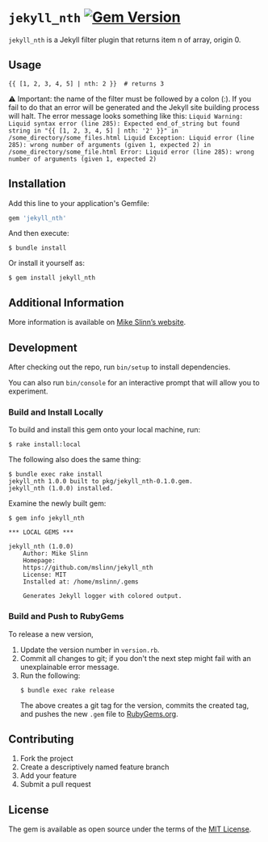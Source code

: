 `jekyll_nth`
[![Gem Version](https://badge.fury.io/rb/jekyll_nth.svg)](https://badge.fury.io/rb/jekyll_nth)
===========

`jekyll_nth` is a Jekyll filter plugin that returns item n of array, origin 0.

## Usage

```
{{ [1, 2, 3, 4, 5] | nth: 2 }}  # returns 3
```
:warning: Important: the name of the filter must be followed by a colon (:). If you fail to do that an error will be generated and the Jekyll site building process will halt. The error message looks something like this: `Liquid Warning: Liquid syntax error (line 285): Expected end_of_string but found string in "{{ [1, 2, 3, 4, 5] | nth: '2' }}" in /some_directory/some_files.html Liquid Exception: Liquid error (line 285): wrong number of arguments (given 1, expected 2) in /some_directory/some_file.html Error: Liquid error (line 285): wrong number of arguments (given 1, expected 2)`


## Installation

Add this line to your application's Gemfile:

```ruby
gem 'jekyll_nth'
```

And then execute:

    $ bundle install

Or install it yourself as:

    $ gem install jekyll_nth


## Additional Information
More information is available on
[Mike Slinn&rsquo;s website](https://www.mslinn.com/blog/2020/10/03/jekyll-plugins.html).


## Development

After checking out the repo, run `bin/setup` to install dependencies.

You can also run `bin/console` for an interactive prompt that will allow you to experiment.


### Build and Install Locally
To build and install this gem onto your local machine, run:
```shell
$ rake install:local
```

The following also does the same thing:
```shell
$ bundle exec rake install
jekyll_nth 1.0.0 built to pkg/jekyll_nth-0.1.0.gem.
jekyll_nth (1.0.0) installed.
```

Examine the newly built gem:
```
$ gem info jekyll_nth

*** LOCAL GEMS ***

jekyll_nth (1.0.0)
    Author: Mike Slinn
    Homepage:
    https://github.com/mslinn/jekyll_nth
    License: MIT
    Installed at: /home/mslinn/.gems

    Generates Jekyll logger with colored output.
```


### Build and Push to RubyGems
To release a new version,
  1. Update the version number in `version.rb`.
  2. Commit all changes to git; if you don't the next step might fail with an unexplainable error message.
  3. Run the following:
     ```shell
     $ bundle exec rake release
     ```
     The above creates a git tag for the version, commits the created tag,
     and pushes the new `.gem` file to [RubyGems.org](https://rubygems.org).


## Contributing

1. Fork the project
2. Create a descriptively named feature branch
3. Add your feature
4. Submit a pull request


## License

The gem is available as open source under the terms of the [MIT License](https://opensource.org/licenses/MIT).
